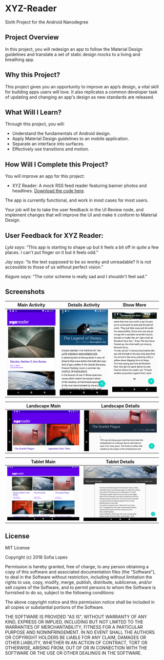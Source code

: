 # XYZ-Reader

Sixth Project for the Android Nanodegree


## Project Overview

In this project, you will redesign an app to follow the Material Design guidelines and translate a set of static design mocks to a living and breathing app.


## Why this Project?

This project gives you an opportunity to improve an app’s design, a vital skill for building apps users will love. It also replicates a common developer task of updating and changing an app's design as new standards are released.


## What Will I Learn?
Through this project, you will:

 - Understand the fundamentals of Android design.
 - Apply Material Design guidelines to an mobile application.
 - Separate an interface into surfaces.
 - Effectively use transitions and motion.


## How Will I Complete this Project?

You will improve an app for this project:

 - XYZ Reader: A mock RSS feed reader featuring banner photos and headlines. [Download the code here](https://github.com/udacity/xyz-reader-starter-code).
 
The app is currently functional, and work in most cases for most users.

Your job will be to take the user feedback in the UI Review node, and implement changes that will improve the UI and make it conform to Material Design.


## User Feedback for XYZ Reader:
*Lyla says:*
“This app is starting to shape up but it feels a bit off in quite a few places. I can't put finger on it but it feels odd.”

*Jay says:*
“Is the text supposed to be so wonky and unreadable? It is not accessible to those of us without perfect vision."

*Kagure says:*
“The color scheme is really sad and I shouldn't feel sad.”


## Screenshots

|Main Activity| Details Activity | Show More|
| --- | --- | ---|
| ![alt text](https://github.com/sofylopdev/XYZ-Reader/blob/master/MainActivity.png) | ![alt text](https://github.com/sofylopdev/XYZ-Reader/blob/master/DetailsActivity.png) | ![alt text](https://github.com/sofylopdev/XYZ-Reader/blob/master/ShowMore.png) |

|Landscape Main| Landscape Details | 
| --- | --- | 
| ![alt text](https://github.com/sofylopdev/XYZ-Reader/blob/master/LandscapeMain.png) | ![alt text](https://github.com/sofylopdev/XYZ-Reader/blob/master/LandscapeDetails.png) |

|Tablet Main| Tablet Details | 
| --- | --- | 
| ![alt text](https://github.com/sofylopdev/XYZ-Reader/blob/master/TabletMain.png) | ![alt text](https://github.com/sofylopdev/XYZ-Reader/blob/master/TabletDetails.png) |


## License

MIT License

Copyright (c) 2018 Sofia Lopes

Permission is hereby granted, free of charge, to any person obtaining a copy
of this software and associated documentation files (the "Software"), to deal
in the Software without restriction, including without limitation the rights
to use, copy, modify, merge, publish, distribute, sublicense, and/or sell
copies of the Software, and to permit persons to whom the Software is
furnished to do so, subject to the following conditions:

The above copyright notice and this permission notice shall be included in all
copies or substantial portions of the Software.

THE SOFTWARE IS PROVIDED "AS IS", WITHOUT WARRANTY OF ANY KIND, EXPRESS OR
IMPLIED, INCLUDING BUT NOT LIMITED TO THE WARRANTIES OF MERCHANTABILITY,
FITNESS FOR A PARTICULAR PURPOSE AND NONINFRINGEMENT. IN NO EVENT SHALL THE
AUTHORS OR COPYRIGHT HOLDERS BE LIABLE FOR ANY CLAIM, DAMAGES OR OTHER
LIABILITY, WHETHER IN AN ACTION OF CONTRACT, TORT OR OTHERWISE, ARISING FROM,
OUT OF OR IN CONNECTION WITH THE SOFTWARE OR THE USE OR OTHER DEALINGS IN THE
SOFTWARE.

